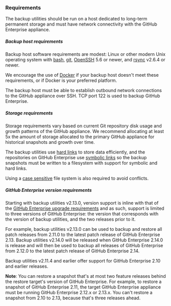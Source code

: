 ### Requirements

The backup utilities should be run on a host dedicated to long-term permanent
storage and must have network connectivity with the GitHub Enterprise appliance.

##### Backup host requirements

Backup host software requirements are modest: Linux or other modern Unix operating
system with [bash][1], [git][2], [OpenSSH][3] 5.6 or newer, and [rsync][4] v2.6.4 or newer.

We encourage the use of [Docker](docker.md) if your backup host doesn't meet these
requirements, or if Docker is your preferred platform.

The backup host must be able to establish outbound network connections to the
GitHub appliance over SSH. TCP port 122 is used to backup GitHub Enterprise.

##### Storage requirements

Storage requirements vary based on current Git repository disk usage and growth
patterns of the GitHub appliance. We recommend allocating at least 5x the amount
of storage allocated to the primary GitHub appliance for historical snapshots
and growth over time.

The backup utilities use [hard links][5] to store data efficiently, and the
repositories on GitHub Enterprise use [symbolic links][6] so the backup snapshots
must be written to a filesystem with support for symbolic and hard links.

Using a [case sensitive][7] file system is also required to avoid conflicts.

##### GitHub Enterprise version requirements

Starting with backup utilities v2.13.0, version support is inline with that of the
[GitHub Enterprise upgrade requirements][8] and as such, support is limited to
three versions of GitHub Enterprise: the version that corresponds with the version
of backup utilities, and the two releases prior to it.

For example, backup utilities v2.13.0 can be used to backup and restore all patch
releases from 2.11.0 to the latest patch release of GitHub Enterprise 2.13.
Backup utilities v2.14.0 will be released when GitHub Enterprise 2.14.0 is release
and will then be used to backup all releases of GitHub Enterprise from 2.12.0
to the latest patch release of GitHub Enterprise 2.14.

Backup utilities v2.11.4 and earlier offer support for GitHub Enterprise 2.10
and earlier releases.

**Note**: You can restore a snapshot that's at most two feature releases behind
the restore target's version of GitHub Enterprise. For example, to restore a
snapshot of GitHub Enterprise 2.11, the target GitHub Enterprise appliance must
be running GitHub Enterprise 2.12.x or 2.13.x. You can't restore a snapshot from
2.10 to 2.13, because that's three releases ahead.

[1]: https://www.gnu.org/software/bash/
[2]: https://git-scm.com/
[3]: https://www.openssh.com/
[4]: http://rsync.samba.org/
[5]: https://en.wikipedia.org/wiki/Hard_link
[6]: https://en.wikipedia.org/wiki/Symbolic_link
[7]: https://en.wikipedia.org/wiki/Case_sensitivity
[8]: https://help.github.com/enterprise/admin/guides/installation/about-upgrade-requirements/
